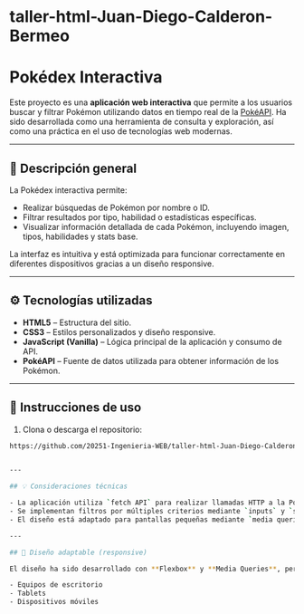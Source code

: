 # taller-html-Juan-Diego-Calderon-Bermeo<br>

# Pokédex Interactiva

Este proyecto es una **aplicación web interactiva** que permite a los usuarios buscar y filtrar Pokémon utilizando datos en tiempo real de la [PokéAPI](https://pokeapi.co/). Ha sido desarrollada como una herramienta de consulta y exploración, así como una práctica en el uso de tecnologías web modernas.

---

## 📌 Descripción general

La Pokédex interactiva permite:

- Realizar búsquedas de Pokémon por nombre o ID.
- Filtrar resultados por tipo, habilidad o estadísticas específicas.
- Visualizar información detallada de cada Pokémon, incluyendo imagen, tipos, habilidades y stats base.

La interfaz es intuitiva y está optimizada para funcionar correctamente en diferentes dispositivos gracias a un diseño responsive.

---

## ⚙️ Tecnologías utilizadas

- **HTML5** – Estructura del sitio.
- **CSS3** – Estilos personalizados y diseño responsive.
- **JavaScript (Vanilla)** – Lógica principal de la aplicación y consumo de API.
- **PokéAPI** – Fuente de datos utilizada para obtener información de los Pokémon.

---

## 🚀 Instrucciones de uso

1. Clona o descarga el repositorio:

```bash
https://github.com/20251-Ingenieria-WEB/taller-html-Juan-Diego-Calderon-Bermeo.git


---

## 💡 Consideraciones técnicas

- La aplicación utiliza `fetch API` para realizar llamadas HTTP a la PokéAPI.
- Se implementan filtros por múltiples criterios mediante `inputs` y `selects` dinámicos.
- El diseño está adaptado para pantallas pequeñas mediante `media queries`.

---

## 📱 Diseño adaptable (responsive)

El diseño ha sido desarrollado con **Flexbox** y **Media Queries**, permitiendo una correcta visualización en:

- Equipos de escritorio
- Tablets
- Dispositivos móviles

